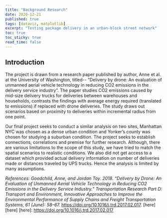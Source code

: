 ```yaml
---
title: "Background Research"
date: 2020-12-21
published: true
tags: [dataviz, matplotlib]
excerpt: "Testing package delivery in an urban-block street network" 
toc: true
toc_sticky: true
read_time: false
---
```


##  Introduction
The project is drawn from a research paper published by author, Anne et al. at the University of Washington, titled-- “Delivery by drone: An evaluation of unmanned aerial vehicle technology in reducing CO2 emissions in the delivery service industry”.  The paper studies CO2 emissions caused by mid-size delivery trucks for deliveries between warehouses and households, contrasts the findings with average energy required (translated to emissions) if replaced with drone deliveries. The study draws out scenarios based on proximity to deliveries within incremental radius from one point. 

Our final project seeks to conduct a similar analysis on two sites, Manhattan NYC was chosen as a dense urban condition and Yonker’s county was chosen for studying a suburban condition. The project seeks to establish connections, correlations and premise for further research. Although, there are various limitations to the scope of this study, we have tried to match the spatial scenarios to realistic conditions. We also did not get access to a dataset which provided actual delivery information on number of deliveries made or distances traveled by UPS trucks. Hence the analysis is limited by many assumptions. 

*References:*
*Goodchild, Anne, and Jordan Toy. 2018. “Delivery by Drone: An Evaluation of Unmanned Aerial Vehicle Technology in Reducing CO2 Emissions in the Delivery Service Industry.” Transportation Research Part D: Transport and Environment, Innovative Approaches to Improve the Environmental Performance of Supply Chains and Freight Transportation Systems, 61 (June): 58–67.* https://doi.org/10.1016/j.trd.2017.02.017. [here][here]
[here]: https://doi.org/10.1016/j.trd.2017.02.017

